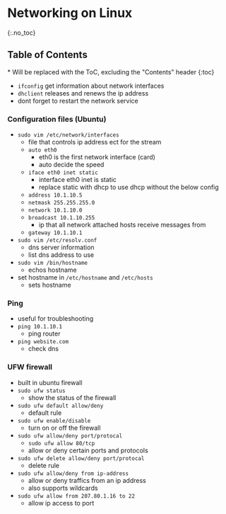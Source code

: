 # Networking on Linux

{:.no_toc}

<h2 id="toc-header">Table of Contents <i class="fa fa-chevron-up" aria-hidden="true" id="toc-arrow"></i></h2>
* Will be replaced with the ToC, excluding the "Contents" header
{:toc}


- `ifconfig` get information about network interfaces
-  `dhclient` releases and renews the ip address
-  dont forget to restart the network service

### Configuration files (Ubuntu)
- `sudo vim /etc/network/interfaces`
	- file that controls ip address ect for the stream
	- `auto eth0`
		- eth0 is the first network interface (card)
		- auto decide the speed
	- `iface eth0 inet static`
		- interface eth0 inet is static
		- replace static with dhcp to use dhcp without the below config
	- `address 10.1.10.5`
	- `netmask 255.255.255.0`
	- `network 10.1.10.0`
	- `broadcast 10.1.10.255`
		- ip that all network attached hosts receive messages from
	- `gateway 10.1.10.1`
- `sudo vim /etc/resolv.conf`
	- dns server information
	- list dns address to use
- `sudo vim /bin/hostname`
	- echos hostname
- set hostname in `/etc/hostname` and `/etc/hosts`
	- sets hostname

### Ping
- useful for troubleshooting	
- `ping 10.1.10.1`
	- ping router
- `ping website.com`
	- check dns

### UFW firewall
- built in ubuntu firewall
- `sudo ufw status`
	- show the status of the firewall
- `sudo ufw default allow/deny`
	- default rule
- `sudo ufw enable/disable`
	- turn on or off the firewall
- `sudo ufw allow/deny port/protocal`
	- `sudo ufw allow 80/tcp`
	- allow or deny certain ports and protocols
- `sudo ufw delete allow/deny port/protocal`
	- delete rule
- `sudo ufw allow/deny from ip-address`
	- allow or deny traffics from an ip address
	- also supports wildcards
- `sudo ufw allow from 207.80.1.16 to 22`
	- allow ip access to port

		
		
		
		
		